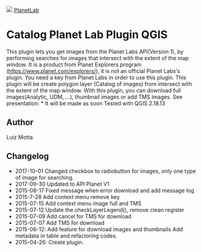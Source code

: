 <!-- PlanetLab-->
[planetlab_logo]: https://upload.wikimedia.org/wikipedia/commons/thumb/3/39/Planet_logo_New.png/240px-Planet_logo_New.png

![][planetlab_logo]
[PlanetLab](https://www.planet.com/explorers/)

# Catalog Planet Lab Plugin QGIS

This plugin lets you get images from the Planet Labs API(Version 1),
by performing searches for images that intersect with the extent of the map window.
It is a product from Planet Explorers program (https://www.planet.com/explorers/),
it is not an official Planet Labs's plugin.
You need a key from Planet Labs in order to use this plugin.
This plugin will be create polygon layer (Catalog of images) from intersect with the extent of the map window.
With this plugin, you can download full images(Analytic, UDM, ...), thumbnail images or
add TMS images.
See presentation: * It will be made as soon
Tested with QGIS 2.18.13

## Author
Luiz Motta

## Changelog
- 2017-10-01
Changed checkbox to radiobutton for images, only one type of image for searching.
- 2017-09-30
Updated to API Planet V1
- 2015-08-17
Fixed message when error download and add message log
- 2015-7-28
Add context menu remove key
- 2015-07-15
Add context menu image full and TMS
- 2015-07-12
Update the checkLayerLegend(), remove clean register
- 2015-07-09
Add cancel for TMS for download
- 2015-07-07
Add TMS for download
- 2015-06-12:
Add feature for download images and thumbnails
Add metadata in table and refactoring codes.
- 2015-04-26:
Create plugin.
